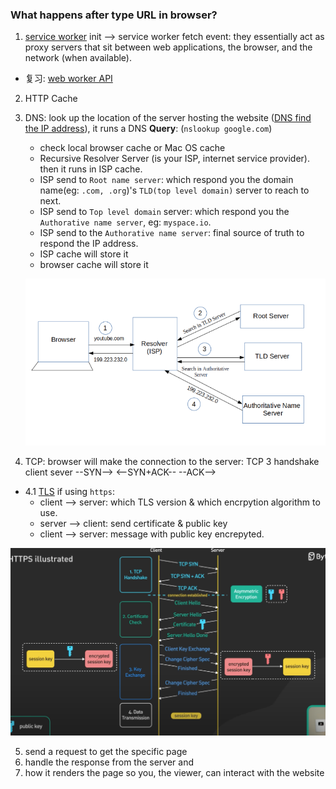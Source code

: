 ### What happens after type URL in browser?

1.  [service worker](https://developer.mozilla.org/en-US/docs/Web/API/Service_Worker_API) init --> service worker fetch event: they essentially act as proxy servers that sit between web applications, the browser, and the network (when available).

- 复习: [web worker API](https://developer.mozilla.org/en-US/docs/Web/API/Web_Workers_API)

2.  HTTP Cache
3.  DNS: look up the location of the server hosting the website ([DNS find the IP address](https://www.freecodecamp.org/news/what-happens-when-you-hit-url-in-your-browser/)), it runs a DNS **Query**: (`nslookup google.com`)

    - check local browser cache or Mac OS cache
    - Recursive Resolver Server (is your ISP, internet service provider). then it runs in ISP cache.
    - ISP send to `Root name server`: which respond you the domain name(eg: `.com, .org`)'s `TLD(top level domain)` server to reach to next.
    - ISP send to `Top level domain` server: which respond you the `Authorative name server`, eg: `myspace.io`.
    - ISP send to the `Authorative name server`: final source of truth to respond the IP address.
    - ISP cache will store it
    - browser cache will store it

    ![image](../assets/dns_works.png)

4.  TCP: browser will make the connection to the server: TCP 3 handshake
    client sever
    --SYN-->
    <--SYN+ACK--
    --ACK-->

- 4.1 [TLS](https://jialihan.github.io/blog/#/html_css/protocol?id=question-2) if using `https`:
  - client --> server: which TLS version & which encrpytion algorithm to use.
  - server --> client: send certificate & public key
  - client --> server: message with public key encrepyted.

![image](../assets/tcp_tls_working.png)

5.  send a request to get the specific page
6.  handle the response from the server and
7.  how it renders the page so you, the viewer, can interact with the website
